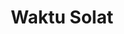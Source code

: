 ---
id: solat
title: Waktu Solat
url: https://solat.wansaleh.com
thumbnail: https://res.cloudinary.com/wansaleh/image/upload/c_scale,w_600/f_auto/site-v4/projects/solat.png
tags:
- Side Projects
- Islamic
- Tools
publishedAt: 2022-01-04T00:00:00.000Z
stack:
- React
- Next.js
description: Waktu Solat Malaysia.
---